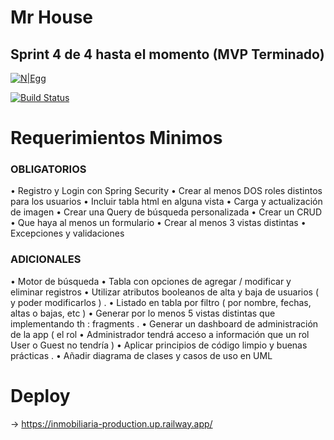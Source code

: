 # Mr House
## Sprint 4 de 4 hasta el momento (MVP Terminado)

[![N|Egg](https://cldup.com/dTxpPi9lDf.thumb.png)](https://nodesource.com/products/nsolid)

[![Build Status](https://travis-ci.org/joemccann/dillinger.svg?branch=master)](https://travis-ci.org/joemccann/dillinger)

# Requerimientos Minimos
### OBLIGATORIOS
• Registro y Login con Spring Security
• Crear al menos DOS roles distintos para los usuarios
• Incluir tabla html en alguna vista
• Carga y actualización de imagen
• Crear una Query de búsqueda personalizada
• Crear un CRUD
• Que haya al menos un formulario
• Crear al menos 3 vistas distintas
• Excepciones y validaciones
### ADICIONALES
• Motor de búsqueda
• Tabla con opciones de agregar / modificar y eliminar registros
• Utilizar atributos booleanos de alta y baja de usuarios ( y poder modificarlos ) .
• Listado en tabla por filtro ( por nombre, fechas, altas o bajas, etc )
• Generar por lo menos 5 vistas distintas que implementando th : fragments .
• Generar un dashboard de administración de la app ( el rol
• Administrador tendrá acceso a información que un rol User o Guest no tendría )
• Aplicar principios de código limpio y buenas prácticas .
• Añadir diagrama de clases y casos de uso en UML

# Deploy
-> https://inmobiliaria-production.up.railway.app/
